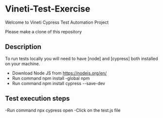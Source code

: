 # Vineti-Test-Exercise
Welcome to Vineti Cypress Test Automation Project

Please make a clone of this repository

## Description
To run tests locally you will need to have [node] and [cypress] both installed on your machine.
- Download Node JS from https://nodejs.org/en/
- Run command npm install -global npm
- Run command npm install cypress --save-dev

## Test execution steps
-Run command npx cypress open
-Click on the test.js file


